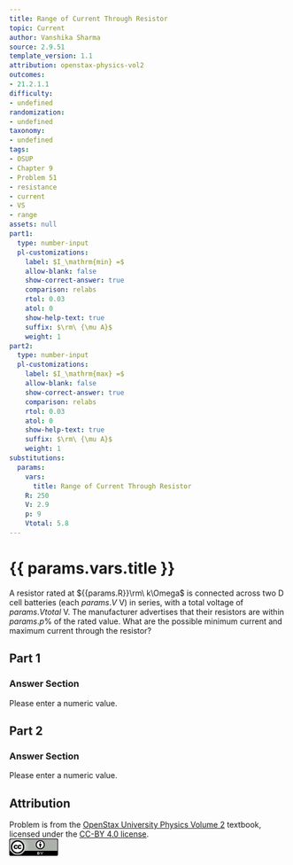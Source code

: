 ```yaml
---
title: Range of Current Through Resistor
topic: Current
author: Vanshika Sharma
source: 2.9.51
template_version: 1.1
attribution: openstax-physics-vol2
outcomes:
- 21.2.1.1
difficulty:
- undefined
randomization:
- undefined
taxonomy:
- undefined
tags:
- OSUP
- Chapter 9
- Problem 51
- resistance
- current
- VS
- range
assets: null
part1:
  type: number-input
  pl-customizations:
    label: $I_\mathrm{min} =$
    allow-blank: false
    show-correct-answer: true
    comparison: relabs
    rtol: 0.03
    atol: 0
    show-help-text: true
    suffix: $\rm\ {\mu A}$
    weight: 1
part2:
  type: number-input
  pl-customizations:
    label: $I_\mathrm{max} =$
    allow-blank: false
    show-correct-answer: true
    comparison: relabs
    rtol: 0.03
    atol: 0
    show-help-text: true
    suffix: $\rm\ {\mu A}$
    weight: 1
substitutions:
  params:
    vars:
      title: Range of Current Through Resistor
    R: 250
    V: 2.9
    p: 9
    Vtotal: 5.8
---
```

# {{ params.vars.title }}
A resistor rated at ${{params.R}}\rm\ k\Omega$ is connected across two D cell batteries (each ${{params.V}} \textrm{ V}$) in series, with a total voltage of ${{params.Vtotal}} \textrm{ V}$.
The manufacturer advertises that their resistors are within ${{params.p}} \%$ of the rated value.
What are the possible minimum current and maximum current through the resistor?

## Part 1

### Answer Section

Please enter a numeric value.

## Part 2

### Answer Section

Please enter a numeric value.

## Attribution

Problem is from the [OpenStax University Physics Volume 2](https://openstax.org/details/books/university-physics-volume-2) textbook, licensed under the [CC-BY 4.0 license](https://creativecommons.org/licenses/by/4.0/).<br>![Image representing the Creative Commons 4.0 BY license.](https://raw.githubusercontent.com/firasm/bits/master/by.png)
